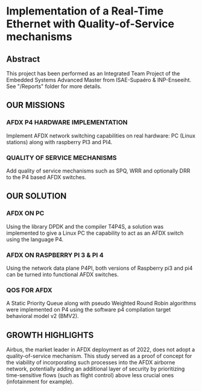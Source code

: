 # Implementation of a Real-Time Ethernet with Quality-of-Service mechanisms

## Abstract

This project has been performed as an Integrated Team Project of the Embedded Systems Advanced Master from ISAE-Supaéro & INP-Enseeiht.
See "/Reports" folder for more details.


## OUR MISSIONS

### AFDX P4 HARDWARE IMPLEMENTATION
Implement AFDX network switching capabilities on real hardware: PC (Linux stations) along with raspberry PI3 and PI4.


### QUALITY OF SERVICE MECHANISMS
Add quality of service mechanisms such as SPQ, WRR and optionally DRR to the P4 based AFDX switches.



## OUR SOLUTION

### AFDX ON PC
Using the library DPDK and the compiler T4P4S, a solution was implemented to give a Linux PC the capability to act as an AFDX switch using the language P4.



### AFDX ON RASPBERRY PI 3 & PI 4
Using the network data plane P4PI, both versions of Raspberry pi3 and pi4 can be turned into functional AFDX switches.



### QOS FOR AFDX
A Static Priority Queue along with pseudo Weighted Round Robin algorithms were implemented on P4 using the software p4 compilation target behavioral model v2 (BMV2).



## GROWTH HIGHLIGHTS
Airbus, the market leader in AFDX deployment as of 2022, does not adopt a quality-of-service mechanism. This study served as a proof of concept for the viability of incorporating such processes into the AFDX airborne network, potentially adding an additional layer of security by prioritizing time-sensitive flows (such as flight control) above less crucial ones (infotainment for example).
